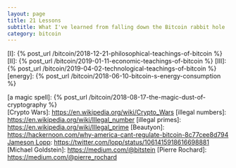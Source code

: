 ```yaml
---
layout: page
title: 21 Lessons
subtitle: What I've learned from falling down the Bitcoin rabbit hole
category: bitcoin
---
```



<!-- Internal -->
[I]: {% post_url /bitcoin/2018-12-21-philosophical-teachings-of-bitcoin %}
[II]: {% post_url /bitcoin/2019-01-11-economic-teachings-of-bitcoin %}
[III]: {% post_url /bitcoin/2019-04-02-technological-teachings-of-bitcoin %}
[energy]: {% post_url /bitcoin/2018-06-10-bitcoin-s-energy-consumption %}

<!-- Part I -->


[Nakamoto Institute]: http://nakamotoinstitute.org

[trojan-paper]: http://citeseerx.ist.psu.edu/viewdoc/download?doi=10.1.1.720.9288&rep=rep1&type=pdf

[thick layer of ice]: https://en.wikipedia.org/wiki/Last_Glacial_Maximum
[xkcd \#1125]: https://xkcd.com/1225/
[SHA-256]: https://en.wikipedia.org/wiki/SHA-2
[hash functions]: https://en.bitcoin.it/wiki/Block_hashing_algorithm
[Satoshi Nakamoto]: https://bitcointalk.org/index.php?topic=191.msg1585#msg1585
["How secure is 256 bit security?"]: https://www.youtube.com/watch?v=S9JGmA5_unY
[Bruce Schneier]: https://www.schneier.com/
[flip bits perfectly]: https://en.wikipedia.org/wiki/Landauer%27s_principle#Equation
[Dyson sphere]: https://en.wikipedia.org/wiki/Dyson_sphere
[2]: https://books.google.com/books?id=Ok0nDwAAQBAJ&pg=PT316&dq=%22These+numbers+have+nothing+to+do+with+the+technology+of+the+devices;%22&hl=en&sa=X&ved=0ahUKEwjXttWl8YLhAhUphOAKHZZOCcsQ6AEIKjAA#v=onepage&q&f=false
[wrench attack]: https://xkcd.com/538/
[call to cryptographic arms]: https://cryptome.org/2012/12/assange-crypto-arms.htm
[P actually equals NP]: https://en.wikipedia.org/wiki/P_versus_NP_problem#P_=_NP
[specific problems]: https://en.wikipedia.org/wiki/Discrete_logarithm#Cryptography
[epii]: https://bitcointalk.org/index.php?topic=4994.msg140770#msg140770
[Elliptic curve examples]: https://commons.wikimedia.org/wiki/File:ECClines-2.svg
[Emmanuel Boutet]: https://commons.wikimedia.org/wiki/User:Emmanuel.boutet
[Satoshi]: http://p2pfoundation.ning.com/forum/topics/bitcoin-open-source
[Nakamoto]: https://bitcoin.org/bitcoin.pdf
[majority]: https://bitcoin.org/en/developer-guide#term-51-attack
[*Reflections on Trusting Trust*]: https://www.archive.ece.cmu.edu/~ganger/712.fall02/papers/p761-thompson.pdf
[Carl Sagan]: https://en.wikipedia.org/wiki/Cosmos_%28Carl_Sagan_book%29
[found a way]: https://scholar.google.com/scholar?hl=en&as_sdt=0%2C5&q=Stealthy+Dopant-Level+Hardware+Trojans&btnG=
[secp256k1]: https://en.bitcoin.it/wiki/Secp256k1
[has already happened]: https://en.wikipedia.org/wiki/Dual_EC_DRBG
[backdoors]: https://en.wikipedia.org/wiki/Elliptic-curve_cryptography#Backdoors
[Gitian]: https://gitian.org/
[bootstrapping]: https://www.gnu.org/software/guix/manual/en/html_node/Bootstrapping.html
[Guix]: https://www.gnu.org/software/guix/
[pull-request]: https://github.com/bitcoin/bitcoin/pull/15277
[flip a coin]: https://github.com/bitcoinbook/bitcoinbook/blob/develop/ch04.asciidoc#private-keys
[Glacier]: https://glacierprotocol.org/
[points out]: https://grisha.org/blog/2018/01/23/explaining-proof-of-work/
[pointed out]: http://p2pfoundation.ning.com/forum/topics/bitcoin-open-source?commentId=2003008%3AComment%3A9493
[4]: https://bitcointalk.org/index.php?topic=195.msg1611#msg1611
[Unpacking Bitcoin's Social Contract]: https://uncommoncore.co/unpacking-bitcoins-social-contract/
[Matthew 7:24--27]: https://en.wikipedia.org/wiki/Parable_of_the_Wise_and_the_Foolish_Builders
[pay to script hash]: https://en.bitcoin.it/wiki/Pay_to_script_hash
[segregated witness]: https://en.bitcoin.it/wiki/Segregated_Witness
[lightning network]: https://lightning.network/
[Schnorr signatures]: https://github.com/sipa/bips/blob/bip-schnorr/bip-schnorr.mediawiki#cite_ref-6-0
[Taproot]: https://lists.linuxfoundation.org/pipermail/bitcoin-dev/2018-January/015614.html
[5]: https://bitcointalk.org/index.php?topic=13.msg46#msg46
[since the 80ies]: https://books.google.com/ngrams/graph?content=privacy+is+dead&year_start=1970&year_end=2019&corpus=15&smoothing=3&share=&direct_url=t1%3B%2Cprivacy%20is%20dead%3B%2Cc0
[time-traveling AI]: https://blockchain24-7.com/is-crypto-creator-a-time-travelling-ai/
["I am not Dorian Nakamoto."]: http://p2pfoundation.ning.com/forum/topics/bitcoin-open-source?commentId=2003008%3AComment%3A52186
[Edward Snowden]: https://www.theguardian.com/world/2013/jun/17/edward-snowden-nsa-files-whistleblower
[MimbleWimble]: https://github.com/mimblewimble/docs/wiki/MimbleWimble-Origin
[anonymous]: https://oeis.org/A180632/a180632.pdf
[fundamental human right]: http://www.un.org/en/universal-declaration-human-rights/
[Ludwig Von Mises]: https://mises.org/library/human-action-0/html/pp/613
[cypherpunk manifesto]: https://www.activism.net/cypherpunk/manifesto.html
[version 0.1.0]: https://bitcointalk.org/index.php?topic=68121.0
[not to delay]: https://bitcointalk.org/index.php?topic=199.msg1670#msg1670
[6]: http://www.metzdowd.com/pipermail/cryptography/2008-November/014832.html
[Our World in Data]: https://ourworldindata.org/
[the rising speed of technological adoption]: https://www.visualcapitalist.com/rising-speed-technological-adoption/
[multiple network effects]: https://www.thrivenotes.com/the-7-network-effects-of-bitcoin/
[TED talk]: https://www.ted.com/talks/jeff_bezos_on_the_next_web_innovation
[more time]: https://en.wikipedia.org/wiki/Lindy_effect
[recording of the Today Show]: https://www.youtube.com/watch?v=UlJku_CSyNg
[William Gibson]: https://www.npr.org/2018/10/22/1067220/the-science-in-science-fiction
[data from the Pew Research Center]: https://www.pewinternet.org/2014/02/27/part-1-how-the-internet-has-woven-itself-into-american-life/
[consumer survey]: https://www.kaspersky.com/blog/money-report-2018/
[letter to shareholders]: http://media.corporate-ir.net/media_files/irol/97/97664/reports/Shareholderletter97.pdf
[genesis block]: https://en.bitcoin.it/wiki/Genesis_block
[running bitcoin]: https://twitter.com/halfin/status/1110302988?lang=en
[40 nodes]: https://bitcoinist.com/bitcoin-lightning-network-mainnet-nodes/
[reckless]: https://twitter.com/hashtag/reckless
[Jameson Lopp]: https://twitter.com/lopp/status/1077200836072296449
[*The Internet of Money*]: https://theinternetofmoney.info/
[Giannina Braschi]: https://en.wikipedia.org/wiki/Braschi%27s_Empire_of_Dreams





<!-- Part II -->
[Blind monks]: https://en.wikipedia.org/wiki/Blind_men_and_an_elephant
[the question]: https://twitter.com/arjunblj/status/1050073234719293440
[so much debt]: http://www.usdebtclock.org/
[aarontaycc]: https://twitter.com/aarontaycc/status/1072880815661436928?s=19
[bitcoindunny]: https://twitter.com/BitcoinDunny/status/935330541263519745
[many confessions]: https://twitter.com/search?q=bitcoin%20AND%20I%20AND%20%28learned%20OR%20taught%29&src=typd
[Ludwig von Mises]: https://mises.org/library/human-action-0/html/p/607
[Robert Kiyosaki]: https://www.youtube.com/watch?v=vkCXytxwH-M
[real wizardry]: https://external-preview.redd.it/8d03MWWOf2HIyKrT8ThBGO4WFv-u25JaYqhbEO9b1Sk.jpg?width=683&auto=webp&s=dc5922d84717c6a94527bafc0189fd4ca02a24bb
[visible to anyone]: https://github.com/bitcoin/bitcoin
[Henry Hazlitt]: https://www.google.com/url?sa=t&rct=j&q=&esrc=s&source=web&cd=3&cad=rja&uact=8&ved=2ahUKEwi058KmgNrfAhWHneAKHbmCDFUQFjACegQIExAC&url=https%3A%2F%2Fmises.org%2Fsystem%2Ftdf%2FHenry%2520Hazlitt%2520Economics%2520in%2520One%2520Lesson.pdf%3Ffile%3D1%26type%3Ddocument&usg=AOvVaw0_kRtaNPMez0UdYGsrKThv
[hyperinflates]: https://en.wikipedia.org/wiki/Hyperinflation
[inflation can not help]: https://books.google.com/books?id=zZu3AAAAIAAJ&dq=%22only+while+it+accelerates%22&focus=searchwithinvolume&q=%22steady+inflation+cannot+help%22
[sly roundabout way]: https://youtu.be/EYhEDxFwFRU?t=1124
[history of inflation]: https://books.google.com/books?id=l_A1vVIaYBYC&pg=PA142&dq=%22history+is+largely+a+history+of+inflation%22&hl=en&sa=X&ved=0ahUKEwi90NDLrdnfAhUprVkKHUx1CmIQ6AEIKjAA#v=onepage&q=%22history%20is%20largely%20a%20history%20of%20inflation%22&f=false
[currently suffering]: https://en.wikipedia.org/wiki/Crisis_in_Venezuela#Economic_crisis
[list of historical currencies]: https://en.wikipedia.org/wiki/List_of_historical_currencies
[currently in use]: https://en.wikipedia.org/wiki/List_of_currencies
[by the laws of physics]: https://link.medium.com/9fzq2L0J3S
[*Gold-to-Decent-Suit Ratio*]: https://www.businesswire.com/news/home/20110819005774/en/History-Shows-Price-Ounce-Gold-Equals-Price
[multiple theories]: https://en.wikipedia.org/wiki/Theory_of_value_%28economics%29
[Plato]: http://www.perseus.tufts.edu/hopper/text?doc=plat.+euthyd.+304b
[paradox of value]: https://en.wikipedia.org/wiki/Paradox_of_value
[subjective]: https://en.wikipedia.org/wiki/Subjective_theory_of_value
[Satoshi Nakamoto]: http://p2pfoundation.ning.com/xn/detail/2003008:Comment:9562
[Nick Szabo]: http://unenumerated.blogspot.com/
[*Shelling Out: The Origins of Money*]: https://nakamotoinstitute.org/shelling-out/
[Ron Paul]: http://endthefed.org/books/
[oldest coin]: https://www.britishmuseum.org/explore/themes/money/the_origins_of_coinage.aspx
[coin debasement]: https://en.wikipedia.org/wiki/Methods_of_coin_debasement
[*Thaler*]: https://en.wikipedia.org/wiki/Thaler
[Berlin-George]: https://en.wikipedia.org/wiki/File:Bohemia,_Joachimsthaler_1525_Electrotype_Copy._VF._Obverse..jpg
[silver certificates]: https://en.wikipedia.org/wiki/Silver_certificate_%28United_States%29
[bimetallic standard]: https://en.wikipedia.org/wiki/Bimetallism
[joint debate]: https://www.youtube.com/watch?v=hYzX3YZoMrs
[money multiplier]: https://en.wikipedia.org/wiki/Money_multiplier
[auditability]: https://i.ytimg.com/vi/ThFGs347MW8/maxresdefault.jpg
[Keynesian]: https://en.wikipedia.org/wiki/Keynesian_economics
[Austrian]: https://en.wikipedia.org/wiki/Austrian_School
[Fr. Bernard W. Dempsey, S.J.]: https://www.jstor.org/stable/29769582
[algorithmically controlled]: https://en.bitcoin.it/wiki/Controlled_supply
[Jörg Guido Hülsmann]: https://mises.org/sites/default/files/The%20Ethics%20of%20Money%20Production_2.pdf
[how much money there is]: https://en.wikipedia.org/wiki/Money_supply
[stopped publishing]: https://www.federalreserve.gov/Releases/h6/discm3.htm
[last few years]: https://minerals.usgs.gov/minerals/pubs/mcs/2018/mcs2018.pdf
[my calculations]: https://www.wolframalpha.com/input/?i=volume+of+190000+metric+tons+gold+%2F+olympic+swimming+pool+volume
[much energy]: https://medium.com/@dergigi/bitcoins-energy-consumption-6dd7d7a2e463
[universal speed limit]: https://en.wikipedia.org/wiki/Speed_of_light#Upper_limit_on_speeds
[fair distribution]: https://blog.picks.co/bitcoins-distribution-was-fair-e2ef7bbbc892

<!-- Part I -->
[this question]: https://twitter.com/arjunblj/status/1050073234719293440
[automated social contract]: https://medium.com/@hasufly/bitcoins-social-contract-1f8b05ee24a9
[Morpheus]: https://en.wikipedia.org/wiki/Red_pill_and_blue_pill#The_Matrix_(1999)
[Satoshi Nakamoto]: https://bitcointalk.org/index.php?topic=195.msg1611#msg1611
[Ralph Merkle]: http://merkle.com/papers/DAOdemocracyDraft.pdf
[changing people's diets]: https://motherboard.vice.com/en_us/article/ne74nw/inside-the-world-of-the-bitcoin-carnivores
[Abundance]: https://www.diamandis.com/abundance
[Saifedean Ammous]: https://www.bayernlb.de/internet/media/de/ir/downloads_1/bayernlb_research/sonderpublikationen_1/bitcoin_munich_may_28.pdf
[Jimmy Song]: https://medium.com/@jimmysong/why-bitcoin-is-different-e17b813fd947
[Gold: The Extraordinary Metal]: https://www.muenzeoesterreich.at/eng/discover/for-investors/gold-the-extraordinary-metal
[in regards to a bat]: https://en.wikipedia.org/wiki/What_Is_it_Like_to_Be_a_Bat%3F
[What is it like to be a bitcoin?]: https://medium.com/s/story/what-is-it-like-to-be-a-bitcoin-56109f3e6753
[Ship of Theseus]: https://en.wikipedia.org/wiki/Ship_of_Theseus
[trolley problem]: https://en.wikipedia.org/wiki/Trolley_problem
[Daniel Dennett]: https://www.lehigh.edu/~mhb0/Dennett-WhereAmI.pdf
[1st Amendment]: https://en.wikipedia.org/wiki/First_Amendment_to_the_United_States_Constitution
[Peter Van Valkenburgh]: https://www.whatbitcoindid.com/podcast/coin-centers-peter-van-valkenburg-on-preserving-the-freedom-to-innovate-with-public-blockchains
[a magic spell]: {% post_url /bitcoin/2018-08-17-the-magic-dust-of-cryptography %}  
[Crypto Wars]: https://en.wikipedia.org/wiki/Crypto_Wars
[illegal numbers]: https://en.wikipedia.org/wiki/Illegal_number
[illegal primes]: https://en.wikipedia.org/wiki/Illegal_prime
[Beautyon]: https://hackernoon.com/why-america-cant-regulate-bitcoin-8c77cee8d794
[Jameson Lopp]: https://twitter.com/lopp/status/1061415918616698881
[Michael Goldstein]: https://medium.com/@bitstein
[Pierre Rochard]: https://medium.com/@pierre_rochard
